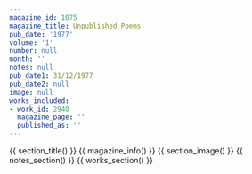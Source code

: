 ```yaml
---
magazine_id: 1075
magazine_title: Unpublished Poems
pub_date: '1977'
volume: '1'
number: null
month: ''
notes: null
pub_date1: 31/12/1977
pub_date2: null
image: null
works_included:
- work_id: 2940
  magazine_page: ''
  published_as: ''
---
```


{{ section_title() }}
{{ magazine_info() }}
{{ section_image() }}
{{ notes_section() }}
{{ works_section() }}
